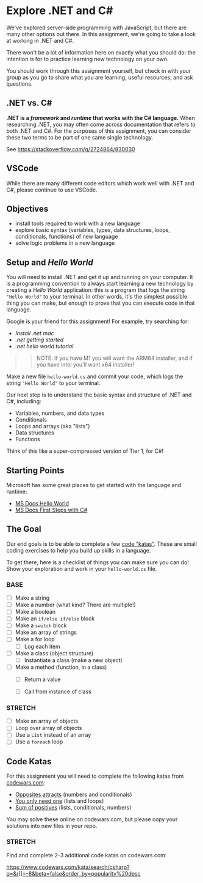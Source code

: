 # Explore .NET and C#

We've explored server-side programming with JavaScript, but there are many other options out there. In this assignment, we're going to take a look at working in .NET and C#.

There won't be a lot of information here on exactly what you should do: the intention is for to practice learning new technology on your own.

You should work through this assignment yourself, but check in with your group as you go to share what you are learning, useful resources, and ask questions.

## .NET vs. C#

**.NET is a _framework_ and _runtime_ that works with the C# language.** When researching .NET, you may often come across documentation that refers to both .NET and C#. For the purposes of this assignment, you can consider these two terms 
to be part of one same single technology.

See https://stackoverflow.com/q/2724864/830030

## VSCode

While there are many different code editors which work well with .NET and C#, please continue to use VSCode.

## Objectives

- install tools required to work with a new language
- explore basic syntax (variables, types, data structures, loops, conditionals, functions) of new language
- solve logic problems in a new language

## Setup and _Hello World_

You will need to install .NET and get it up and running on your computer. It is a programming convention to always start learning a new technology by creating a _Hello World_ application: this is a program that logs the string `"Hello World"` to your terminal. In other words, it's the simplest possible thing you can make, but enough to prove that you can execute code in that language.

Google is your friend for this assignment! For example, try searching for:

- _Install .net mac_
- _.net getting started_
- _.net hello world tutorial_


>>NOTE: If you have M1 you will want the ARM64 installer, and if you have intel you'll want x64 installer!

Make a new file `hello-world.cs` and commit your code, which logs the string `"Hello World"` to your terminal.

Our next step is to understand the basic syntax and structure of .NET and C#, including:

- Variables, numbers, and data types
- Conditionals
- Loops and arrays (aka "lists")
- Data structures
- Functions

Think of this like a super-compressed version of Tier 1, for C#!

## Starting Points

Microsoft has some great places to get started with the language and runtime:

- [MS Docs Hello World](https://dotnet.microsoft.com/en-us/learn/dotnet/hello-world-tutorial/intro)
- [MS Docs First Steps with C#](https://docs.microsoft.com/en-us/learn/paths/csharp-first-steps/?WT.mc_id=dotnet-35129-website)

## The Goal

Our end goals is to be able to complete a few [code "katas"](https://en.wikipedia.org/wiki/Kata_(programming)). These are small coding exercises to help you build up skills in a language. 

To get there, here is a checklist of things you can make sure you can do! Show your exploration and work in your `hello-world.cs` file.

### BASE
- [ ] Make a string
- [ ] Make a number (what kind? There are multiple!)
- [ ] Make a boolean
- [ ] Make an `if/else if/else` block
- [ ] Make a `switch` block
- [ ] Make an array of strings
- [ ] Make a for loop
  - [ ] Log each item
- [ ] Make a class (object structure)
  - [ ] Instantiate a class (make a new object)
- [ ] Make a method (function, in a class)
  - [ ]  Return a value
  - [ ]  Call from instance of class


### STRETCH
- [ ] Make an array of objects
- [ ] Loop over array of objects
- [ ] Use a `List` instead of an array
- [ ] Use a `foreach` loop

## Code Katas

For this assignment you will need to complete the following katas from [codewars.com](https://www.codewars.com):

- [Opposites attracts](https://www.codewars.com/kata/555086d53eac039a2a000083/train/csharp) (numbers and conditionals)
- [You only need one](https://www.codewars.com/kata/57cc975ed542d3148f00015b/train/csharp) (lists and loops)
- [Sum of positives](https://www.codewars.com/kata/5715eaedb436cf5606000381/train/csharp) (lists, conditionals, numbers)

You may solve these online on codewars.com, but please copy your solutions into new files in your repo. 

### STRETCH

Find and complete 2-3 additional code katas on codewars.com:

https://www.codewars.com/kata/search/csharp?q=&r[]=-8&beta=false&order_by=popularity%20desc
